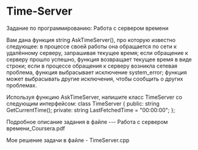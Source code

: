 # Time-Server
Задание по программированию: Работа с сервером времени

Вам дана функция string AskTimeServer(), про которую известно следующее:
в процессе своей работы она обращается по сети к удалённому серверу, запрашивая текущее время; если обращение к серверу прошло успешно, функция возвращает текущее время в виде строки; если в процессе обращения к серверу возникла сетевая проблема, функция выбрасывает исключение system_error; функция может выбрасывать другие исключения, чтобы сообщить о других проблемах.

Используя функцию AskTimeServer, напишите класс TimeServer со следующим интерфейсом:
class TimeServer { public:  string GetCurrentTime(); private:  string LastFetchedTime = "00:00:00"; };

Подробное описание задания в файле --- Работа с сервером времени_Coursera.pdf

Мое решение задачи в файле - TimeServer.cpp
